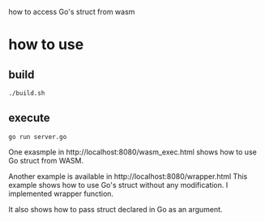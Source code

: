 how to access Go's struct from wasm

# how to use
## build
```
./build.sh
```

## execute
```
go run server.go
```

One exasmple in http://localhost:8080/wasm_exec.html shows how to use Go struct from WASM.


Another example is available in http://localhost:8080/wrapper.html 
This example shows how to use Go's struct without any modification. I implemented wrapper function.

It also shows how to pass struct declared in Go as an argument. 


